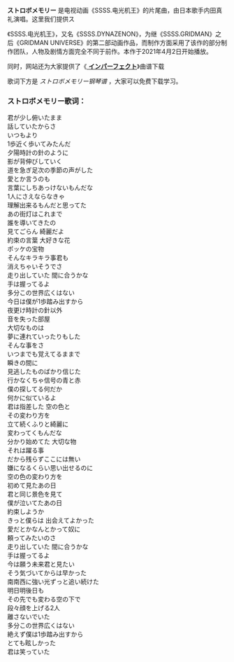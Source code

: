 

**ストロボメモリー** 是电视动画《SSSS.电光机王》的片尾曲，由日本歌手内田真礼演唱。这里我们提供ス

《SSSS.电光机王》，又名《SSSS.DYNAZENON》，为继《SSSS.GRIDMAN》之后《GRIDMAN
UNIVERSE》的第二部动画作品，而制作方面采用了该作的部分制作团队，人物及剧情方面完全不同于前作。本作于2021年4月2日开始播放。

同时，网站还为大家提供了《[ **インパーフェクト**](Music-12934-インパーフェクト-SSSS电光机王OP.html
"インパーフェクト")》曲谱下载

歌词下方是 _ストロボメモリー钢琴谱_ ，大家可以免费下载学习。

### ストロボメモリー歌词：

君が少し俯いたまま  
話していたからさ  
いつもより  
1歩近く歩いてみたんだ  
夕陽時計の針のように  
影が背伸びしていく  
道を急ぎ足次の季節の声がした  
愛とか言うのも  
言葉にしちあっけないもんだな  
1人にさえならなきゃ  
理解出来るもんだと思ってた  
あの街灯はこれまで  
誰を導いてきたの  
見てごらん 綺麗だよ  
約束の言葉 大好きな花  
ポッケの宝物  
そんなキラキラ事君も  
消えちゃいそうでさ  
走り出していた 間に合うかな  
手は握ってるよ  
多分この世界広くはない  
今日は僕が1歩踏み出すから  
夜更け時計の針以外  
音を失った部屋  
大切なものは  
夢に連れていったりもした  
そんな事をさ  
いつまでも覚えてるままで  
瞬きの間に  
見逃したものばかり信じた  
行かなくちゃ信号の青と赤  
僕の探してる何だか  
何かに似ているよ  
君は指差した 空の色と  
その変わり方を  
立て続くふりと綺麗に  
変わってくもんだな  
分かり始めてた 大切な物  
それは躍る事  
だから残らずここには無い  
嫌になるくらい思い出せるのに  
空の色の変わり方を  
初めて見たあの日  
君と同じ景色を見て  
僕が泣いてたあの日  
約束しようか  
きっと僕らは 出会えてよかった  
愛だとかなんとかって奴に  
頼ってみたいのさ  
走り出していた 間に合うかな  
手は握ってるよ  
今は願う未来君と見たい  
そう気づいてからは早かった  
南南西に強い光ずっと追い続けた  
明日明後日も  
その先でも変わる空の下で  
段々顔を上げる2人  
離さないでいた  
多分この世界広くはない  
絶えず僕は1歩踏み出すから  
とても眩しかった  
君は笑っていた

